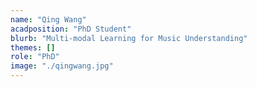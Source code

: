```yaml
---
name: "Qing Wang"
acadposition: "PhD Student"
blurb: "Multi-modal Learning for Music Understanding"
themes: []
role: "PhD"
image: "./qingwang.jpg"
---
```

